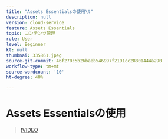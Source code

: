 ```yaml
---
title: "Assets Essentialsの使用\t"
description: null
version: cloud-service
feature: Assets Essentials
topic: コンテンツ管理
role: User
level: Beginner
kt: null
thumbnai: 335861.jpeg
source-git-commit: 46f270c5b26baeb546997f2191cc28801444a290
workflow-type: tm+mt
source-wordcount: '10'
ht-degree: 40%

---
```



# Assets Essentialsの使用

>[!VIDEO](https://video.tv.adobe.com/v/335861/?quality=9&learn=on)
